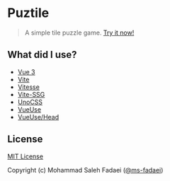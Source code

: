 # Puztile
> A simple tile puzzle game. [Try it now!](https://ms-fadaei.github.io/puztile/)

## What did I use?
- [Vue 3](https://v3.vuejs.org/)
- [Vite](https://vitejs.dev/)
- [Vitesse](https://github.com/antfu/vitesse)
- [Vite-SSG](https://github.com/antfu/vite-ssg)
- [UnoCSS](https://github.com/antfu/unocss)
- [VueUse](https://github.com/antfu/vueuse)
- [VueUse/Head](https://github.com/vueuse/head)

## License

[MIT License](./LICENSE)

Copyright (c) Mohammad Saleh Fadaei ([@ms-fadaei](https://github.com/ms-fadaei))